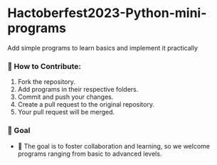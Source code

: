 # Hactoberfest2023-Python-mini-programs
Add simple programs to learn basics and implement it practically

 ### 🌟 How to Contribute:
1. Fork the repository.
2. Add programs in their respective folders.
3. Commit and push your changes.
4. Create a pull request to the original repository.
5. Your pull request will be merged.

### 🎯 Goal
- 🌱 The goal is to foster collaboration and learning, so we welcome programs ranging from basic to advanced levels.
